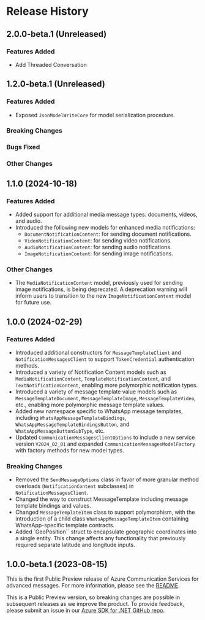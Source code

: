 # Release History

## 2.0.0-beta.1 (Unreleased)

### Features Added

- Add Threaded Conversation

## 1.2.0-beta.1 (Unreleased)

### Features Added

- Exposed `JsonModelWriteCore` for model serialization procedure.

### Breaking Changes

### Bugs Fixed

### Other Changes

## 1.1.0 (2024-10-18)

### Features Added
- Added support for additional media message types: documents, videos, and audio.
- Introduced the following new models for enhanced media notifications:
  - `DocumentNotificationContent`: for sending document notifications.
  - `VideoNotificationContent`: for sending video notifications.
  - `AudioNotificationContent`: for sending audio notifications.
  - `ImageNotificationContent`: for sending image notifications.

### Other Changes
- The `MediaNotificationContent` model, previously used for sending image notifications, is being deprecated. A deprecation warning will inform users to transition to the new `ImageNotificationContent` model for future use.

## 1.0.0 (2024-02-29)

### Features Added
- Introduced additional constructors for `MessageTemplateClient` and `NotificationMessagesClient` to support `TokenCredential` authentication methods.
- Introduced a variety of Notification Content models such as `MediaNotificationContent`, `TemplateNotificationContent`, and `TextNotificationContent`, enabling more polymorphic notification types.
- Introduced a variety of message template value models such as `MessageTemplateDocument`, `MessageTemplateImage`, `MessageTemplateVideo`, etc., enabling more polymorphic message template values.
- Added new namespace specific to WhatsApp message templates, including `WhatsAppMessageTemplateBindings`, `WhatsAppMessageTemplateBindingsButton`, and `WhatsAppMessageButtonSubType`, etc.
- Updated `CommunicationMessagesClientOptions` to include a new service version `V2024_02_01` and expanded `CommunicationMessagesModelFactory` with factory methods for new model types.

### Breaking Changes
- Removed the `SendMessageOptions` class in favor of more granular method overloads (`NotificationContent` subclasses) in `NotificationMessagesClient`.
- Changed the way to construct MessageTemplate including message template bindings and values.
- Changed `MessageTemplateItem` class  to support polymorphism, with the introduction of a child class `WhatsAppMessageTemplateItem` containing WhatsApp-specific template contracts.
- Added `GeoPosition`` struct to encapsulate geographic coordinates into a single entity. This change affects any functionality that previously required separate latitude and longitude inputs. 

## 1.0.0-beta.1 (2023-08-15)

This is the first Public Preview release of Azure Communication Services for advanced messages. For more information, please see the [README][read_me].

This is a Public Preview version, so breaking changes are possible in subsequent releases as we improve the product. To provide feedback, please submit an issue in our [Azure SDK for .NET GitHub repo][issues].

<!-- LINKS -->
[read_me]: https://github.com/Azure/azure-sdk-for-net/blob/main/sdk/communication/Azure.Communication.Messages/README.md
[issues]: https://github.com/Azure/azure-sdk-for-net/issues
